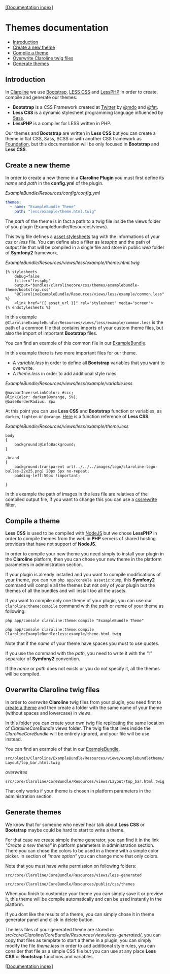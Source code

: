 [[Documentation index]][index_path]

# Themes documentation #

- [Introduction](#introduction)
- [Create a new theme](#newtheme)
- [Compile a theme](#compiletheme)
- [Overwrite Claroline twig files](#overwrite)
- [Generate themes](#generate)

## <a id="introduction"></a>Introduction ##

In [Claroline][claroline] we use [Bootstrap][bootstrap], [LESS CSS][lesscss] and [LessPHP][lessphp] in order to create, compile and generate our themes.

- **Bootstrap** is a CSS Framework created at [Twitter][twitter] by [@mdo][mdo] and [@fat][fat].
- **Less CSS** is a dynamic stylesheet programming language influenced by [Sass][sass].
- **LessPHP** is a compiler for LESS written in PHP.

Our themes and **Bootstrap** are written in **Less CSS** but you can create a theme in flat CSS, Sass, SCSS or with another CSS framework as [Foundation][foundation], but this documentation will be only focused in **Bootstrap** and **Less CSS**.

## <a id="newtheme"></a>Create a new theme ##

In order to create a new theme in a **Claroline Plugin** you must first define its *name* and *path* in the **config.yml** of the plugin.

*ExampleBundle/Resources/config/config.yml*

```yml
themes:
  - name: "ExampleBundle Theme"
    path: "less/example/theme.html.twig"
```

The *path* of the theme is in fact a path to a twig file inside the views folder of you plugin (ExampleBundle/Resources/views).

This twig file defines a [asset stylesheets][assets] tag with the informations of your *css* or *less* file. You can define also a filter as *lessphp* and the path of output file that will be compiled in a single file and store in public *web* folder of **Symfony2** framework.

*ExampleBundle/Resources/views/less/example/theme.html.twig*

```django
{% stylesheets
    debug=false
    filter="lessphp"
    output="bundles/clarolinecore/css/themes/examplebundle-theme/bootstrap.css"
    "@ClarolineExampleBundle/Resources/views/less/example/common.less"
%}
    <link href="{{ asset_url }}" rel="stylesheet" media="screen">
{% endstylesheets %}
```

In this example `@ClarolineExampleBundle/Resources/views/less/example/common.less` is the path of a common file that contains imports of your custom theme files, but also the import of important **Bootstrap** files.

You can find an example of this common file in our [ExampleBundle][examplebundle].

In this example there is two more important files for our theme.

- A *variable.less* in order to define all **Bootstrap** variables that you want to overwrite.
- A *theme.less* in order to add additional style rules.

*ExampleBundle/Resources/views/less/example/variable.less*

    @navbarInverseLinkColor: #ccc;
    @linkColor: darken(@orange, 5%);
    @baseBorderRadius: 8px

At this point you can use **Less CSS** and **Bootstrap** function or variables, as `darken`, `lighten` or `@orange`.
[Here][lesscssfunction] is a function reference of **Less CSS**.

*ExampleBundle/Resources/views/less/example/theme.less*

    body
    {
        background:@infoBackground;
    }

    .brand
    {
        background:transparent url(../../../images/logo/claroline-logo-bulles-22x25.png) 20px 5px no-repeat;
        padding-left:50px !important;

    }

In this example the path of images in the less file are relatives of the compiled output file, if you want to change this you can use a [cssrewrite][assets] filter.

## <a id="compiletheme"></a>Compile a theme ##

**Less CSS** is used to be compiled with [NodeJS][nodejs] but we chose **LessPHP** in order to compile themes from the web in **PHP** servers of shared hosting providers that have not support of **NodeJS**.

In order to compile your new theme you need simply to install your plugin in the **Claroline** platform, then you can chose your new theme in the platform parameters in administration section.

If your plugin is already installed and you want to compile modifications of your theme, you can run `php app/console assetic:dump`, this **Symfony2** command will compile all the themes but not only of your plugin but the themes of all the bundles and will install too all the assets.

If you want to compile only one theme of your plugin, you can use our `claroline:theme:compile` command with the *path* or *name* of your theme as following:

`php app/console claroline:theme:compile "ExampleBundle Theme"`

`php app/console claroline:theme:compile ClarolineExampleBundle:less:example/theme.html.twig`

Note that if the *name* of your theme have spaces you must to use quotes.

If you use the command with the *path*, you need to write it with the *":"* separator of **Symfony2** convention.

If the *name* or *path* does not exists or you do not specify it, all the themes will be compiled.

## <a id="overwrite"></a>Overwrite Claroline twig files ##

In order to *overwrite* **Claroline** twig files from your plugin, you need first to [create a theme](#newtheme) and then create a folder with the same name of your theme (without spaces and lowercase) in *views*.

In this folder you can create your own twig file replicating the same location of *ClarolineCoreBundle* views folder. The twig file that lives inside the *ClarolineCoreBundle* will be entirely ignored, and your file will be use instead.

You can find an example of that in our [ExampleBundle][examplebundle].

`src/plugin/Claroline/ExampleBundle/Resources/views/examplebundletheme/Layout/top_bar.html.twig`

*overwrites*

`src/core/Claroline/CoreBundle/Resources/views/Layout/top_bar.html.twig`

That only works if your theme is chosen in platform parameters in the administration section.

## <a id="generate"></a>Generate themes ##

We know that for someone who never hear talk about **Less CSS** or **Bootstrap** maybe could be hard to start to write a theme.

For that case we create simple theme generator, you can find it in the link *"Create a new theme"* in platform parameters in administration section. There you can chose the colors to be used in a theme with a simple color picker. In section of *"more option"* you can change more that only colors.

Note that you must have write permission on following folders:

`src/core/Claroline/CoreBundle/Resources/views/less-generated`

`src/core/Claroline/CoreBundle/Resources/public/css/themes`

When you finish to customize your theme you can simply save it or preview it, this theme will be compile automatically and can be used instantly in the platform.

If you dont like the results of a theme, you can simply chose it in theme generator panel and click in delete button.

The less files of your generated theme are stored in *src/core/Claroline/CoreBundle/Resources/views/less-generated/*, you can copy that files as template to start a theme in a plugin, you can simply modify the file *theme.less* in order to add additional style rules, you can consider that file as a simple CSS file but you can use at any place **Less CSS** or **Bootstrap** functions and variables.

[[Documentation index]][index_path]


[index_path]: ../index.md
[claroline]: http://www.claroline.net
[bootstrap]: http://twitter.github.io/bootstrap/
[lesscss]: http://lesscss.org/
[lessphp]: http://leafo.net/lessphp/
[twitter]: https://twitter.com
[mdo]: https://twitter.com/mdo
[fat]: https://twitter.com/fat
[sass]: http://sass-lang.com/
[foundation]: http://foundation.zurb.com/
[assets]: http://symfony.com/doc/current/cookbook/assetic/asset_management.html
[examplebundle]: https://github.com/claroline/ExampleBundle
[lesscssfunction]: http://lesscss.org/#reference
[nodejs]: http://nodejs.org/
